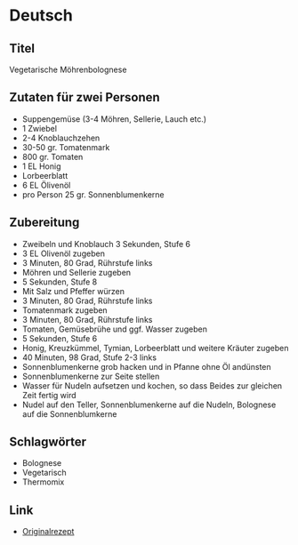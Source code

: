 # Deutsch

## Titel

Vegetarische Möhrenbolognese

## Zutaten für zwei Personen

* Suppengemüse (3-4 Möhren, Sellerie, Lauch etc.)
* 1 Zwiebel
* 2-4 Knoblauchzehen
* 30-50 gr. Tomatenmark
* 800 gr. Tomaten
* 1 EL Honig
* Lorbeerblatt
* 6 EL Ölivenöl
* pro Person 25 gr. Sonnenblumenkerne

## Zubereitung

* Zweibeln und Knoblauch 3 Sekunden, Stufe 6
* 3 EL Olivenöl zugeben
* 3 Minuten, 80 Grad, Rührstufe links
* Möhren und Sellerie zugeben
* 5 Sekunden, Stufe 8
* Mit Salz und Pfeffer würzen
* 3 Minuten, 80 Grad, Rührstufe links
* Tomatenmark zugeben
* 3 Minuten, 80 Grad, Rührstufe links
* Tomaten, Gemüsebrühe und ggf. Wasser zugeben
* 5 Sekunden, Stufe 6
* Honig, Kreuzkümmel, Tymian, Lorbeerblatt und weitere Kräuter zugeben
* 40 Minuten, 98 Grad, Stufe 2-3 links
* Sonnenblumenkerne grob hacken und in Pfanne ohne Öl andünsten
* Sonnenblumenkerne zur Seite stellen
* Wasser für Nudeln aufsetzen und kochen, so dass Beides zur gleichen Zeit fertig wird
* Nudel auf den Teller, Sonnenblumenkerne auf die Nudeln, Bolognese auf die Sonnenblumkerne

## Schlagwörter

* Bolognese
* Vegetarisch
* Thermomix

## Link

* [Originalrezept](https://www.smarticular.net/bolognese-vegetarisch-vegan-gemuese-ohne-soja/)
